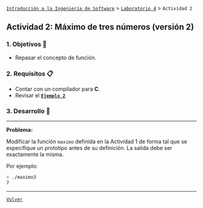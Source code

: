 [`Introducción a la Ingeniería de Software`](../../README.md) > [`Laboratorio 4`](../README.md) > `Actividad 2`

## Actividad 2: Máximo de tres números (versión 2)

### 1. Objetivos :dart:

- Repasar el concepto de función.

### 2. Requisitos :clipboard:

- Contar con un compilador para __C__.
- Revisar el **[`Ejemplo 2`](../ejemplo02/README.md)**

### 3. Desarrollo :rocket:

---

**Problema:**

Modificar la función `maximo` definida en la Actividad 1 de forma tal que se especifique un prototipo antes de su definición. La salida debe ser exactamente la misma.

Por ejemplo:

```bash
> ./maximo3
7
```

---

[`Volver`](../README.md)
